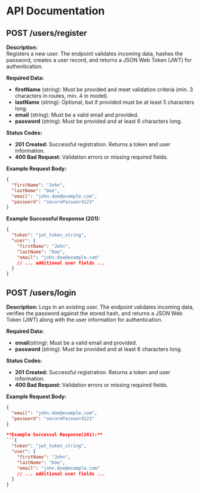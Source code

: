 # API Documentation

## POST /users/register

**Description:**  
Registers a new user. The endpoint validates incoming data, hashes the password, creates a user record, and returns a JSON Web Token (JWT) for authentication.

**Required Data:**  
- **firstName** (string): Must be provided and meet validation criteria (min. 3 characters in routes, min. 4 in model).  
- **lastName** (string): Optional, but if provided must be at least 5 characters long.  
- **email** (string): Must be a valid email and provided.  
- **password** (string): Must be provided and at least 6 characters long.

**Status Codes:**  
- **201 Created:** Successful registration. Returns a token and user information.  
- **400 Bad Request:** Validation errors or missing required fields.

**Example Request Body:**  
```json
{
  "firstName": "John",
  "lastName": "Doe",
  "email": "john.doe@example.com",
  "password": "securePassword123"
}
```

**Example Successful Response (201):**  
```json
{
  "token": "jwt_token_string",
  "user": {
    "firstName": "John",
    "lastName": "Doe",
    "email": "john.doe@example.com"
    // ... additional user fields ...
  }
}
```

## POST /users/login

**Description:**
Logs in an existing user. The endpoint validates incoming data, verifies the password against the stored hash, and returns a JSON Web Token (JWT) along with the user information for authentication.

**Required Data:** 
- **email**(string): Must be a valid email and provided.  
- **password** (string): Must be provided and at least 6 characters long.

**Status Codes:**  
- **201 Created:** Successful registration. Returns a token and user information.  
- **400 Bad Request:** Validation errors or missing required fields.

**Example Request Body:**  
```json
{
  "email": "john.doe@example.com",
  "password": "securePassword123"
}

**Example Successul Response(201):** 
```{
  "token": "jwt_token_string",
  "user": {
    "firstName": "John",
    "lastName": "Doe",
    "email": "john.doe@example.com"
    // ... additional user fields ...
  }
}